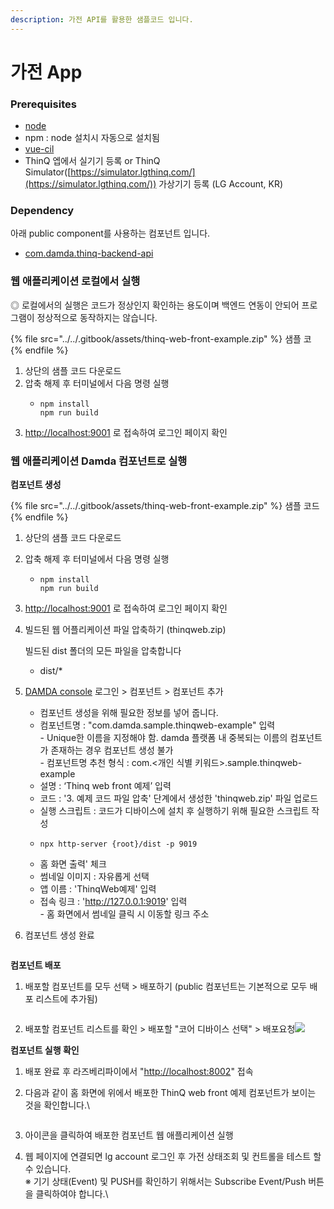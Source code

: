 ```yaml
---
description: 가전 API를 활용한 샘플코드 입니다.
---
```


# 가전 App



### Prerequisites

* [node](https://nodejs.org/ko/)
* npm : node 설치시 자동으로 설치됨
* [vue-cil](https://cli.vuejs.org/guide/installation.html)
* ThinQ 엡에서 실기기 등록 or ThinQ Simulator([https://simulator.lgthinq.com/](https://simulator.lgthinq.com/)) 가상기기 등록 (LG Account, KR)



### Dependency

아래 public component를 사용하는 컴포넌트 입니다.

* [com.damda.thinq-backend-api](https://docs.damda.lge.com/reference/api-reference/api/undefined)



### 웹 애플리케이션 로컬에서 실행

◎ 로컬에서의 실행은 코드가 정상인지 확인하는 용도이며 백엔드 연동이 안되어 프로그램이 정상적으로 동작하지는 않습니다.

{% file src="../../.gitbook/assets/thinq-web-front-example.zip" %}
샘플 코
{% endfile %}

1. 상단의 샘플 코드 다운로드
2. 압축 해제 후 터미널에서 다음 명령 실행
   * ```
     npm install
     npm run build
     ```
3. [http://localhost:9001](http://localhost:9001/) 로 접속하여 로그인 페이지 확인



### 웹 애플리케이션 Damda 컴포넌트로 실행

**컴포넌트 생성**

{% file src="../../.gitbook/assets/thinq-web-front-example.zip" %}
샘플 코드
{% endfile %}

1. 상단의 샘플 코드 다운로드
2. 압축 해제 후 터미널에서 다음 명령 실행
   * ```
     npm install
     npm run build
     ```
3. [http://localhost:9001](http://localhost:9001/) 로 접속하여 로그인 페이지 확인
4.  빌드된 웹 어플리케이션 파일 압축하기 (thinqweb.zip)

    빌드된 dist 폴더의 모든 파일을 압축합니다

    * dist/\*
5. [DAMDA console](https://damda.lge.com/) 로그인 > 컴포넌트 > 컴포넌트 추가
   * 컴포넌트 생성을 위해 필요한 정보를 넣어 줍니다.
   * 컴포넌트명 : "com.damda.sample.thinqweb-example" 입력\
     \- Unique한 이름을 지정해야 함. damda 플랫폼 내 중복되는 이름의 컴포넌트가 존재하는 경우 컴포넌트 생성 불가\
     \- 컴포넌트명 추천 형식 : com.<개인 식별 키워드>.sample.thinqweb-example
   * 설명 : ‘Thinq web front 예제’ 입력
   * 코드 : '3. 예제 코드 파일 압축' 단계에서 생성한 'thinqweb.zip' 파일 업로드
   * 실행 스크립트 : 코드가 디바이스에 설치 후 실행하기 위해 필요한 스크립트 작성
   * ```
     npx http-server {root}/dist -p 9019
     ```
   * 홈 화면 출력' 체크
   * 썸네일 이미지 : 자유롭게 선택
   * 앱 이름 : 'ThinqWeb예제' 입력
   * 접속 링크 : 'http://127.0.0.1:9019' 입력\
     \- 홈 화면에서 썸네일 클릭 시 이동할 링크 주소
6.  컴포넌트 생성 완료

    <figure><img src="https://developer.damda.lge.com/assets/img/example3-2.png" alt=""><figcaption></figcaption></figure>

**컴포넌트 배포**

1.  배포할 컴포넌트를 모두 선택 > 배포하기 (public 컴포넌트는 기본적으로 모두 배포 리스트에 추가됨)

    <figure><img src="https://developer.damda.lge.com/assets/img/example3-3.png" alt=""><figcaption></figcaption></figure>
2. 배포할 컴포넌트 리스트를 확인 > 배포할 "코어 디바이스 선택" > 배포요청![](https://developer.damda.lge.com/assets/img/example3-4.png)

**컴포넌트 실행 확인**

1. 배포 완료 후 라즈베리파이에서 "[http://localhost:8002](http://localhost:8002)" 접속
2.  다음과 같이 홈 화면에 위에서 배포한 ThinQ web front 예제 컴포넌트가 보이는 것을 확인합니다.\


    <figure><img src="https://developer.damda.lge.com/assets/img/example3-5.png" alt=""><figcaption></figcaption></figure>
3. 아이콘을 클릭하여 배포한 컴포넌트 웹 애플리케이션 실행
4.  웹 페이지에 연결되면 lg account 로그인 후 가전 상태조회 및 컨트롤을 테스트 할 수 있습니다.\
    ※ 기기 상태(Event) 및 PUSH를 확인하기 위해서는 Subscribe Event/Push 버튼을 클릭하여야 합니다.\


    <figure><img src="https://developer.damda.lge.com/assets/img/example3-6.png" alt=""><figcaption></figcaption></figure>

